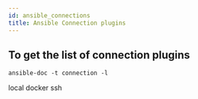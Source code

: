 ```yaml
---
id: ansible_connections
title: Ansible Connection plugins
---
```


## To get the list of connection plugins 

```
ansible-doc -t connection -l
```

local
docker
ssh

